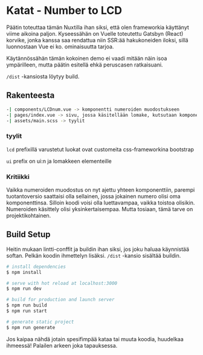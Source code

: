 # Katat - Number to LCD

Päätin toteuttaa tämän Nuxtilla ihan siksi, että olen frameworkia käyttänyt viime aikoina paljon. Kyseessähän on Vuelle toteutettu Gatsbyn (React) korvike, jonka kanssa saa rendattua niin SSR:ää hakukoneiden iloksi, sillä luonnostaan Vue ei ko. ominaisuutta tarjoa. 

Käytännössähän tämän kokoinen demo ei vaadi mitään näin isoa ympärilleen, mutta päätin esitellä ehkä peruscasen ratkaisuani.

`/dist` -kansiosta löytyy build.

## Rakenteesta

```bash
-| components/LCDnum.vue -> komponentti numeroiden muodostukseen
-| pages/index.vue -> sivu, jossa käsitellään lomake, kutsutaan komponentit yms.
-| assets/main.scss -> tyylit
```

### tyylit

`lcd` prefixillä varustetut luokat ovat customeita
css-frameworkina bootstrap

`ui` prefix on ui:n ja lomakkeen elementeille

### Kritiikki

Vaikka numeroiden muodostus on nyt ajettu yhteen komponenttiin, parempi tuotantoversio saattaisi olla sellainen, jossa jokainen numero olisi oma komponenttinsa. Silloin koodi voisi olla luettavampaa, vaikka toistoa olisikin. Numeroiden käsittely olisi yksinkertaisempaa. Mutta tosiaan, tämä tarve on projektikohtainen.

## Build Setup

Heitin mukaan lintti-conffit ja buildin ihan siksi, jos joku haluaa käynnistää softan. Pelkän koodin ihmettelyn lisäksi. `/dist` -kansio sisältää buildin.

```bash
# install dependencies
$ npm install

# serve with hot reload at localhost:3000
$ npm run dev

# build for production and launch server
$ npm run build
$ npm run start

# generate static project
$ npm run generate
```

Jos kaipaa nähdä jotain spesifimpää kataa tai muuta koodia, huudelkaa ihmeessä! Palailen arkeen joka tapauksessa.